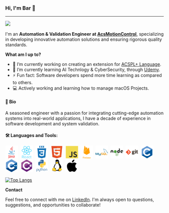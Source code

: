 ### Hi, I'm Bar 👋
---
![](https://komarev.com/ghpvc/?username=barpupko)

I'm an **Automation & Validation Engineer at [AcsMotionControl](https://acsmotioncontrol.com/)**, specializing in developing innovative automation solutions and ensuring rigorous quality standards.

**What am I up to?**
- 🔭 I’m currently working on creating an extension for [ACSPL+ Language](https://acsmotioncontrol.com/capabilities/acspl-programming/).
- 🌱 I’m currently learning AI Technlogy & CyberSecurity, through [Udemy](https://www.udemy.com/).
- ⚡ Fun fact: Software developers spend more time learning as compared to others.
- 💻 Actively working and learning how to manage macOS Projects.

#### 📖 Bio
A seasoned engineer with a passion for integrating cutting-edge automation systems into real-world applications, I have a decade of experience in software development and system validation.

#### :hammer_and_wrench: Languages and Tools:
<div>
  <img src="https://github.com/devicons/devicon/blob/master/icons/java/java-original-wordmark.svg" title="Java" alt="Java" width="40" height="40"/>&nbsp;
  <img src="https://github.com/devicons/devicon/blob/master/icons/react/react-original-wordmark.svg" title="React" alt="React" width="40" height="40"/>&nbsp;
  <img src="https://github.com/devicons/devicon/blob/master/icons/css3/css3-plain-wordmark.svg"  title="CSS3" alt="CSS" width="40" height="40"/>&nbsp;
  <img src="https://github.com/devicons/devicon/blob/master/icons/html5/html5-original.svg" title="HTML5" alt="HTML" width="40" height="40"/>&nbsp;
  <img src="https://github.com/devicons/devicon/blob/master/icons/javascript/javascript-original.svg" title="JavaScript" alt="JavaScript" width="40" height="40"/>&nbsp;
  <img src="https://github.com/devicons/devicon/blob/master/icons/firebase/firebase-plain-wordmark.svg" title="Firebase" alt="Firebase" width="40" height="40"/>&nbsp;
  <img src="https://github.com/devicons/devicon/blob/master/icons/mysql/mysql-original-wordmark.svg" title="MySQL"  alt="MySQL" width="40" height="40"/>&nbsp;
  <img src="https://github.com/devicons/devicon/blob/master/icons/nodejs/nodejs-original-wordmark.svg" title="NodeJS" alt="NodeJS" width="40" height="40"/>&nbsp;
  <img src="https://github.com/devicons/devicon/blob/master/icons/git/git-original-wordmark.svg" title="Git" alt="Git" width="40" height="40"/>&nbsp;
  <img src="https://github.com/devicons/devicon/blob/master/icons/c/c-original.svg" title="C" alt="C" width="40" height="40"/>&nbsp;
  <img src="https://github.com/devicons/devicon/blob/master/icons/cplusplus/cplusplus-original.svg" title="C++" alt="C++" width="40" height="40"/>&nbsp;
  <img src="https://github.com/devicons/devicon/blob/master/icons/csharp/csharp-original.svg" title="C#" alt="C#" width="40" height="40"/>&nbsp;
  <img src="https://github.com/devicons/devicon/blob/master/icons/python/python-original-wordmark.svg" title="Python" alt="Python" width="40" height="40"/>&nbsp;
  <img src="https://github.com/devicons/devicon/blob/master/icons/linux/linux-original.svg" title="Linux" alt="Linux" width="40" height="40"/>&nbsp;
  <img src="https://github.com/devicons/devicon/blob/master/icons/apple/apple-original.svg" title="macOS" alt="macOS" width="40" height="40"/>
</div>

[![Top Langs](https://github-readme-stats.vercel.app/api/top-langs/?username=barpupko&layout=compact&theme=vision-friendly-dark)](https://github.com/anuraghazra/github-readme-stats)

**Contact**

Feel free to connect with me on [LinkedIn](https://www.linkedin.com/in/barpupko/). I'm always open to questions, suggestions, and opportunities to collaborate!
